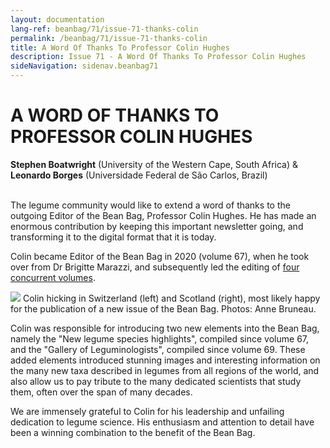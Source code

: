 ```yaml
---
layout: documentation
lang-ref: beanbag/71/issue-71-thanks-colin
permalink: /beanbag/71/issue-71-thanks-colin
title: A Word Of Thanks To Professor Colin Hughes
description: Issue 71 - A Word Of Thanks To Professor Colin Hughes
sideNavigation: sidenav.beanbag71
---
```


# A WORD OF THANKS TO PROFESSOR COLIN HUGHES 

**Stephen Boatwright** (University of the Western Cape, South Africa) & **Leonardo Borges** (Universidade Federal de São Carlos, Brazil)
<br>
<br>

The legume community would like to extend a word of thanks to the
outgoing Editor of the Bean Bag, Professor Colin Hughes. He has made an
enormous contribution by keeping this important newsletter going, and
transforming it to the digital format that it is today.

Colin became Editor of the Bean Bag in 2020 (volume 67), when he took
over from Dr Brigitte Marazzi, and subsequently led the editing of [four
concurrent volumes](https://www.legumedata.org/beanbag/issues/).

![](/assets/71/images/colin.jpg)
Colin hicking in Switzerland (left) and Scotland (right), most likely happy for the publication of a new issue of the Bean Bag. Photos: Anne Bruneau.

Colin was responsible for introducing two new elements into the Bean
Bag, namely the "New legume species highlights", compiled since volume
67, and the "Gallery of Leguminologists", compiled since volume 69.
These added elements introduced stunning images and interesting
information on the many new taxa described in legumes from all regions
of the world, and also allow us to pay tribute to the many dedicated
scientists that study them, often over the span of many decades.

We are immensely grateful to Colin for his leadership and unfailing
dedication to legume science. His enthusiasm and attention to detail
have been a winning combination to the benefit of the Bean Bag.
